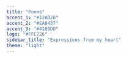 ```yaml
---
title: "Poems"
accent_1: "#12AD2B"
accent_2: "#EA0437"
accent_3: "#4189DD"
logo: "#FFC726"
sidebar_title: "Expressions from my heart"
theme: "light"
---
```


